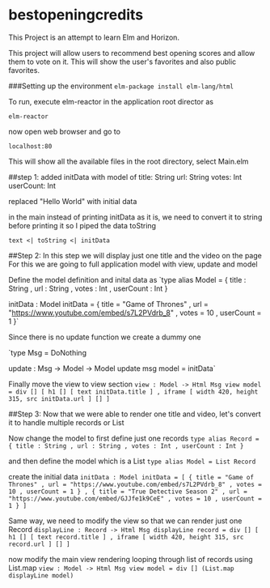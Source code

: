 # bestopeningcredits

This Project is an attempt to learn Elm and Horizon.

This project will allow users to recommend best opening scores and
allow them to vote on it. This will show the user's favorites and also
public favorites.

###Setting up the environment
`elm-package install elm-lang/html`

To run, execute elm-reactor in the application root director as

`elm-reactor`

now open web browser and go to

`localhost:80`

This will show all the available files in the root directory, select Main.elm

##step 1:
added initData with model of
title: String
url: String
votes: Int
userCount: Int

replaced "Hello World" with initial data

in the main instead of printing initData as it is, we need to convert
it to string before printing it so I piped the data toString

`text <| toString <| initData`

##Step 2:
In this step we will display just one title and the video on the page
For this we are going to full application model with view, update and model

Define the model definition and inital data as
`type alias Model =
    { title : String
    , url : String
    , votes : Int
    , userCount : Int
    }


initData : Model
initData =
    { title = "Game of Thrones"
    , url = "https://www.youtube.com/embed/s7L2PVdrb_8"
    , votes = 10
    , userCount = 1
    }`

Since there is no update function we create a dummy one

`type Msg
    = DoNothing


update : Msg -> Model -> Model
update msg model =
    initData`

Finally move the view to view section
`view : Model -> Html Msg
view model =
    div []
        [ h1 [] [ text initData.title ]
        , iframe [ width 420, height 315, src initData.url ] []
        ]`

##Step 3:
Now that we were able to render one title and video, let's convert it to
handle multiple records or List


Now change the model to first define just one records
`type alias Record =
    { title : String
    , url : String
    , votes : Int
    , userCount : Int
    }`

and then define the model which is a List
`type alias Model =
    List Record`

create the initial data
`initData : Model
initData =
    [ { title = "Game of Thrones"
      , url = "https://www.youtube.com/embed/s7L2PVdrb_8"
      , votes = 10
      , userCount = 1
      }
    , { title = "True Detective Season 2"
      , url = "https://www.youtube.com/embed/GJJfe1k9CeE"
      , votes = 10
      , userCount = 1
      }
    ]`

Same way, we need to modify the view so that we can render just
one Record
`displayLine : Record -> Html Msg
displayLine record =
    div []
        [ h1 [] [ text record.title ]
        , iframe [ width 420, height 315, src record.url ] []
        ]`

now modify the main view rendering looping through list of records using
List.map
`view : Model -> Html Msg
view model =
    div []
        (List.map displayLine model)`
